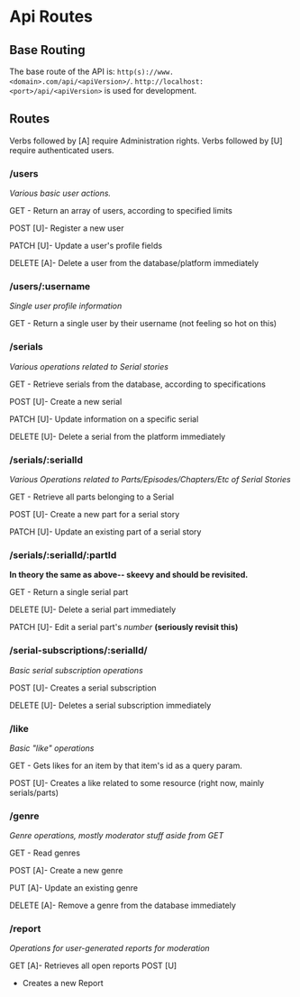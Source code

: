 # Api Routes

## Base Routing

The base route of the API is: `http(s)://www.<domain>.com/api/<apiVersion>/`. `http://localhost:<port>/api/<apiVersion>` is used for development.

## Routes

Verbs followed by [A] require Administration rights. Verbs followed by [U] require authenticated users.

### /users

*Various basic user actions.*

GET - Return an array of users, according to specified limits

POST [U]- Register a new user

PATCH [U]- Update a user's profile fields 

DELETE [A]- Delete a user from the database/platform immediately

### /users/:username

*Single user profile information*

GET - Return a single user by their username (not feeling so hot on this)

### /serials

*Various operations related to Serial stories*

GET - Retrieve serials from the database, according to specifications

POST [U]- Create a new serial

PATCH [U]- Update information on a specific serial

DELETE [U]- Delete a serial from the platform immediately

### /serials/:serialId

*Various Operations related to Parts/Episodes/Chapters/Etc of Serial Stories*

GET - Retrieve all parts belonging to a Serial 

POST [U]- Create a new part for a serial story

PATCH [U]- Update an existing part of a serial story

### /serials/:serialId/:partId

**In theory the same as above-- skeevy and should be revisited.**

GET - Return a single serial part

DELETE [U]- Delete a serial part immediately

PATCH [U]- Edit a serial part's *number* **(seriously revisit this)**

###  /serial-subscriptions/:serialId/

*Basic serial subscription operations*

POST [U]- Creates a serial subscription

DELETE [U]- Deletes a serial subscription immediately

### /like

*Basic "like" operations*

GET - Gets likes for an item by that item's id as a query param.

POST [U]- Creates a like related to some resource (right now, mainly serials/parts)

### /genre

*Genre operations, mostly moderator stuff aside from GET*

GET - Read genres

POST [A]- Create a new genre

PUT [A]- Update an existing genre

DELETE [A]- Remove a genre from the database immediately

### /report

*Operations for user-generated reports for moderation*

GET [A]- Retrieves all open reports 
POST [U]
- Creates a new Report